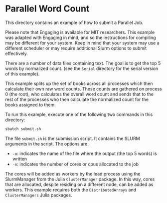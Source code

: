 # Parallel Word Count

This directory contains an example of how to submit a Parallel Job.

Please note that Engaging is available for MIT researchers.  This example was adapted with Engaging in mind, and so the instructions for compiling may be different for your system. Keep in mind that your system may use a different scheduler or may require additional Slurm options to submit effectively.

There are a number of data files containing text. The goal is to get the top 5 words by normalized count. (see the `Serial` directory for the serial version of this example).

This example splits up the set of books across all processes which then calculate their own raw word counts. These counts are gathered on process 0 (the root), who calculates the overall word count and sends that to the rest of the processes who then calculate the normalized count for the books assigned to them.

To run this example, execute one of the following two commands in this directory:

```bash
sbatch submit.sh
```

The file `submit.sh` is the submission script. It contains the SLURM arguments in the script. The options are:

- `-o`: indicates the name of the file where the output (the top 5 words) is written
- `-n`: indicates the number of cores or cpus allocated to the job

The cores will be added as workers by the lead process using the SlurmManager from the Julia `ClusterManager` package. In this way, cores that are allocated, despite residing on a different node, can be added as workers. This example requires both the `DistributedArrays` and `ClusterManagers` Julia packages.
